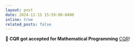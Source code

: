 ```yaml
---
layout: post
date: 2024-11-15 15:59:00-0400
inline: true
related_posts: false
---
```


📝 **CQR got accepted for Mathematical Programming**  [CQR](https://arxiv.org/abs/2312.10283)!
